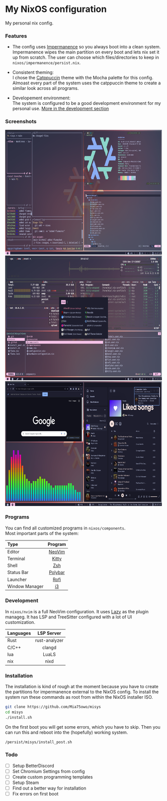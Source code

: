 # My NixOS configuration

My personal nix config.

### Features

- The config uses [Impermanence](https://github.com/nix-community/impermanence) so you always boot into a clean system.
Impermanence wipes the main partition on every boot and lets nix set it up from scratch.
The user can choose which files/directories to keep in `nixos/impermanence/persist.nix`.

- Consistent theming:  
I chose the [Catppuccin](https://github.com/catppuccin/catppuccin) theme with the Mocha palette for this config.
Almoast every part of the system uses the catppuccin theme to create a similar look across all programs.

- Developement environment:  
The system is configured to be a good development environment for my personal use.
[More in the development section](#Development)


### Screenshots

<img src=".github/assets/system1.png" width="560px" height="400px">
<img src=".github/assets/system2.png" width="560px" height="400px">
<img src=".github/assets/system3.png" width="560px" height="400px">

### Programs

You can find all customized programs in `nixos/components`.  
Most important parts of the system:

| Type           | Program     |
| :------------- | :---------: |
| Editor         | [NeoVim](https://neovim.io/) |
| Terminal       | [Kitty](https://https://sw.kovidgoyal.net/kitty/) |
| Shell          | [Zsh](https://www.zsh.org/) |
| Status Bar     | [Polybar](https://github.com/polybar/polybar) |
| Launcher       | [Rofi](https://github.com/davatorium/rofi) |
| Window Manager | [i3](https://i3wm.org/) |

### Development

In `nixos/nvim` is a full NeoVim configuration. It uses [Lazy](https://github.com/folke/lazy.nvim) as the
plugin manageg. It has LSP and TreeSitter configured with a lot of UI customization.

| Languages | LSP Server      |
| :-------- | :-------------: |
| Rust      | rust-analyzer   |
| C/C++     | clangd          |
| lua       | LuaLS           |
| nix       | nixd            |

### Installation

The installation is kind of rough at the moment because you have to create the
partitions for impermanence external to the NixOS config. To install the system
run these commands as root from within the NixOS installer ISO.

```sh
git clone https://github.com/Mia75owo/misys
cd misys
./install.sh
```

On the first boot you will get some errors, which you have to skip.
Then you can run this and reboot into the (hopefully) working system.

```sh
/persist/misys/install_post.sh
```

### Todo

- [ ] Setup BetterDiscord
- [ ] Set Chromium Settings from config
- [ ] Create custom programming templates
- [ ] Setup Steam
- [ ] Find out a better way for installation
- [ ] Fix errors on first boot
